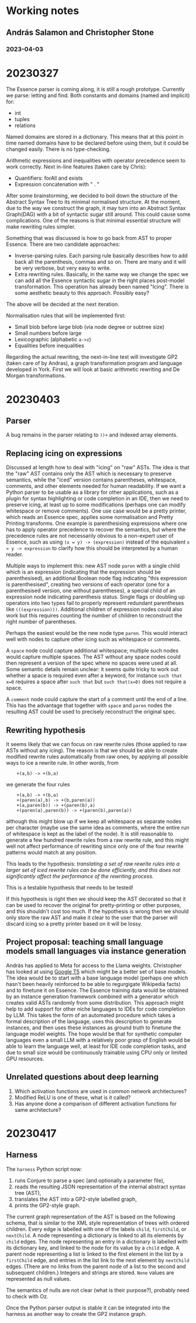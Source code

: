 # Working notes
## András Salamon and Christopher Stone
### 2023-04-03

# 20230327

The Essence parser is coming along, it is still a rough prototype.
Currently we parse:
letting and find. Both constants and domains (named and implicit) for:
- int
- tuples
- relations

Named domains are stored in a dictionary. This means that at this point in time named domains have to be declared before using them, but it could be changed easily.
There is no type-checking. 

Arithmetic expressions and inequalities with operator precedence seem to work correctly.
Next in-line features (taken care by Chris):
- Quantifiers: forAll and exists
- Expression concatenation with " . "


After some brainstorming, we decided to boil down the structure of the Abstract Syntax Tree to its minimal normalised structure. At the moment, due to the way we construct the graph, it may turn into an Abstract Syntax Graph(DAG) with a bit of syntactic sugar still around. This could cause some complications. One of the reasons is that minimal essential structure will make rewriting rules simpler.

Something that was discussed is how to go back from AST to proper Essence.
There are two candidate approaches:
- Inverse-parsing rules. Each parsing rule basically describes how to add back all the parenthesis, commas and so on. There are many and it will be very verbose, but very easy to write.
- Extra rewriting rules. Basically, in the same way we change the spec we can add all the Essence syntactic sugar in the right places post-model transformation. This operation has already been named "Icing". There is some aesthetic beauty to this approach. Possibly easy?

The above will be decided at the next iteration.

Normalisation rules that will be implemented first:
- Small blob before large blob (via node degree or subtree size)
- Small numbers before large
- Lexicographic (alphabetic `a->z`)
- Equalities before inequalities

Regarding the actual rewriting, the next-in-line test will investigate GP2 (taken care of by Andras), a graph transformation program and language developed in York.
First we will look at basic arithmetic rewriting and De Morgan transformations.


# 20230403

## Parser

A bug remains in the parser relating to ``))+`` and indexed array elements.


## Replacing icing on expressions

Discussed at length how to deal with "icing" on "raw" ASTs.
The idea is that the "raw" AST contains only the AST which is necessary to preserve semantics, while the "iced" version contains parentheses, whitespace, comments, and other elements needed for human readability.
If we want a Python parser to be usable as a library for other applications, such as a plugin for syntax highlighting or code completion in an IDE, then we need to preserve icing, at least up to some modifications (perhaps one can modify whitespace or remove comments).
One use case would be a pretty printer, which reads an Essence spec, applies some normalisation and Pretty Printing transforms.
One example is parenthesising expressions where one has to apply operator precedence to recover the semantics, but where the precedence rules are not necessarily obvious to a non-expert user of Essence, such as using ``(x = y) -> (expression)`` instead of the equivalent ``x = y -> expression`` to clarify how this should be interpreted by a human reader.

Multiple ways to implement this: new AST node ``paren`` with a single child which is an expression (indicating that the expression should be parenthesised), an additional Boolean node flag indicating "this expression is parenthesised", creating two versions of each operator (one for a parenthesised version, one without parentheses), a special child of an expression node indicating parenthesis status.
Single flags or doubling up operators into two types fail to properly represent redundant parentheses like ``(((expression)))``.
Additional children of expression nodes could also work but this requires counting the number of children to reconstruct the right number of parentheses.

Perhaps the easiest would be the new node type ``paren``.
This would interact well with nodes to capture other icing such as whitespace or comments.

A ``space`` node could capture additional whitespace; multiple such nodes would capture multiple spaces.
The AST without any space nodes could then represent a version of the spec where no spaces were used at all.
Some semantic details remain unclear: it seems quite tricky to work out whether a space is required even after a keyword, for instance ``such that x=0`` requires a space after ``such that`` but ``such that(x=0)`` does not require a space.

A ``comment`` node could capture the start of a comment until the end of a line.
This has the advantage that together with ``space`` and ``paren`` nodes the resulting AST could be used to precisely reconstruct the original spec.


## Rewriting hypothesis

It seems likely that we can focus on raw rewrite rules (those applied to raw ASTs without any icing).
The reason is that we should be able to create modified rewrite rules automatically from raw ones, by applying all possible ways to ice a rewrite rule.
In other words, from
```
    +(a,b) -> +(b,a)
```
we generate the four rules
```
    +(a,b) -> +(b,a)
    +(paren(a),b) -> +(b,paren(a))
    +(a,paren(b)) -> +(paren(b),a)
    +(paren(a),paren(b)) -> +(paren(b),paren(a))
```
although this might blow up if we keep all whitespace as separate nodes per character (maybe use the same idea as comments, where the entire run of whitespace is kept as the label of the node).
It is still reasonable to generate a few hundred rewrite rules from a raw rewrite rule, and this might well not affect performance of rewriting since only one of the four rewrite patterns would match at any position.

This leads to the hypothesis: _translating a set of raw rewrite rules into a larger set of iced rewrite rules can be done efficiently, and this does not significantly affect the performance of the rewriting process_.

This is a testable hypothesis that needs to be tested!

If this hypothesis is right then we should keep the AST decorated so that it can be used to recover the original for pretty-printing or other purposes, and this shouldn't cost too much.
If the hypothesis is wrong then we should only store the raw AST and make it clear to the user that the parser will discard icing so a pretty printer based on it will be lossy.


## Project proposal: teaching small language models small languages via instance generation

András has applied to Meta for access to the Llama weights.
Christopher has looked at using [Google T5](https://github.com/google-research/t5x) which might be a better set of base models.
The idea would be to start with a base language model (perhaps one which hasn't been heavily reinforced to be able to regurgigate Wikipedia facts) and to finetune it on Essence.
The Essence training data would be obtained by an instance generation framework combined with a generator which creates valid ASTs randomly from some distribution.
This approach might help to add support for other niche languages to IDEs for code completion by LLM.
This takes the form of an automated procedure which takes a formal description of the language, uses this description to generate instances, and then uses these instances as ground truth to finetune the language model weights.
The hope would be that for synthetic computer languages even a small LLM with a relatively poor grasp of English would be able to learn the language well, at least for IDE code completion tasks, and due to small size would be continuously trainable using CPU only or limited GPU resources.


## Unrelated questions about deep learning

1. Which activation functions are used in common network architectures?
1. Modified ReLU is one of these, what is it called?
1. Has anyone done a comparison of different activation functions for same architecture?


# 20230417

## Harness

The `harness` Python script now:
1. runs Conjure to parse a spec (and optionally a parameter file),
1. reads the resulting JSON representation of the internal abstract syntax tree (AST), 
1. translates the AST into a GP2-style labelled graph,
1. prints the GP2-style graph.

The current graph representation of the AST is based on the following schema, that is similar to the XML style representation of trees with ordered children.
Every edge is labelled with one of the labels `child`, `firstChild`, or `nextChild`.
A node representing a dictionary is linked to all its elements by `child` edges.
The node representing an entry in a dictionary is labelled with its dictionary key, and linked to the node for its value by a `child` edge.
A parent node representing a list is linked to the first element in the list by a `firstChild` edge, and entries in the list link to the next element by `nextChild` edges.
(There are no links from the parent node of a list to the second and subsequent children.)
Integers and strings are stored.
`None` values are represented as null values.

The semantics of nulls are not clear (what is their purpose?), probably need to check with Oz.

Once the Python parser output is stable it can be integrated into the harness as another way to create the GP2 instance graph.


